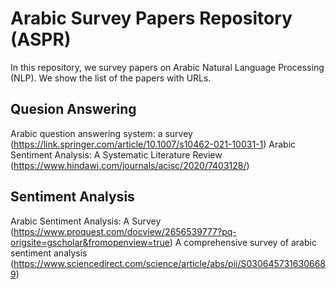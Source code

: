 # Arabic Survey Papers Repository (ASPR)
In this repository, we survey papers on Arabic Natural Language Processing (NLP). We show the list of the papers with URLs.
## Quesion Answering
Arabic question answering system: a survey (https://link.springer.com/article/10.1007/s10462-021-10031-1)
Arabic Sentiment Analysis: A Systematic Literature Review (https://www.hindawi.com/journals/acisc/2020/7403128/)
## Sentiment Analysis
Arabic Sentiment Analysis: A Survey (https://www.proquest.com/docview/2656539777?pq-origsite=gscholar&fromopenview=true)
A comprehensive survey of arabic sentiment analysis (https://www.sciencedirect.com/science/article/abs/pii/S0306457316306689)
